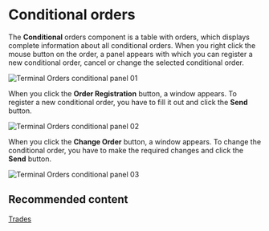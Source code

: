 # Conditional orders

The **Conditional** orders component is a table with orders, which displays complete information about all conditional orders. When you right click the mouse button on the order, a panel appears with which you can register a new conditional order, cancel or change the selected conditional order. 

![Terminal Orders conditional panel 01](~/images/Terminal_Orders_conditional_panel_01.png)

When you click the **Order Registration** button, a window appears. To register a new conditional order, you have to fill it out and click the **Send** button.

![Terminal Orders conditional panel 02](~/images/Terminal_Orders_conditional_panel_02.png)

When you click the **Change Order** button, a window appears. To change the conditional order, you have to make the required changes and click the **Send** button.

![Terminal Orders conditional panel 03](~/images/Terminal_Orders_conditional_panel_03.png)

## Recommended content

[Trades](Designer_Trades.md)
